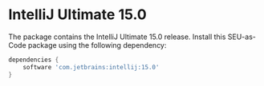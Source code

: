 # IntelliJ Ultimate 15.0

The package contains the IntelliJ Ultimate 15.0 release. Install this SEU-as-Code package using the following dependency:
```groovy
dependencies {
	software 'com.jetbrains:intellij:15.0'
}
```
